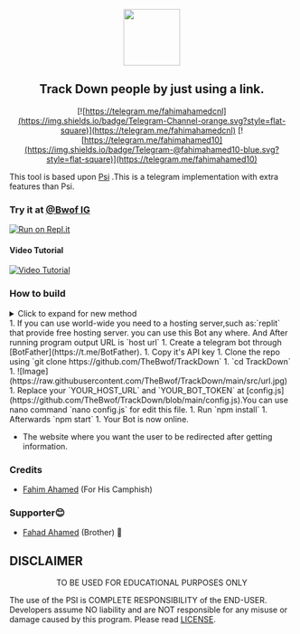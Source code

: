 <p align='center'><img style="height:100px;width:100px" src="src/icon.png" ></p>

<h2 align='center'>Track Down people by just using a link.</h2>

<div align="center">

[![https://telegram.me/fahimahamedcnl](https://img.shields.io/badge/Telegram-Channel-orange.svg?style=flat-square)](https://telegram.me/fahimahamedcnl)
[![https://telegram.me/fahimahamed10](https://img.shields.io/badge/Telegram-@fahimahamed10-blue.svg?style=flat-square)](https://telegram.me/fahimahamed10)

</div>

This tool is based upon [Psi](https://github.com/TheBwof/Psi) .This is a telegram implementation with extra features than Psi.
### Try it at [@Bwof IG](http://t.me/bwofigbot)


[![Run on Repl.it](https://repl.it/badge/github/TheBwof/TrackDown)](https://repl.it/github/TheBwof/TrackDown)
 
#### Video Tutorial 

[![Video Tutorial](https://github.com/TheBwof/TrackDown/blob/main/src/tutorial.jpg)](https://github.com/TheBwof/TrackDown/blob/main/src/tutorial.mp4)
 

### How to build
<details>
  <summary>Click to expand for new method</summary>
  
  hello friends, recently I added a new script. using this you can start this project easily:
  
  - Step 1: clone the ripo
  - Step 2: open folder
  - Step 3: execute run.sh by following
    `chmod +x run.sh`
    `./run.sh` or `bash run.sh`
  - Step 4: enter you telegram bot api key
  - step 5: enter(y) for use portforwarding,else (n)
  - then go ahed and enjoy 😊
  
</details>
1. If you can use world-wide you need to a hosting server,such as:`replit` that provide free hosting server. you can use this Bot any where. And After running program output URL is `host url`
1. Create a telegram bot through [BotFather](https://t.me/BotFather).
1. Copy it's API key
1. Clone the repo using `git clone https://github.com/TheBwof/TrackDown`
1. `cd TrackDown`
1. ![Image](https://raw.githubusercontent.com/TheBwof/TrackDown/main/src/url.jpg)
1. Replace your `YOUR_HOST_URL` and `YOUR_BOT_TOKEN` at [config.js](https://github.com/TheBwof/TrackDown/blob/main/config.js).You can use nano command `nano config.js` for edit this file.
1. Run `npm install`
1. Afterwards `npm start`
1. Your Bot is now online.

* The website where you want the user to be redirected after getting information.


### Credits
 * [Fahim Ahamed](https://www.facebook.com/fahimahamed24) (For His Camphish)

### Supporter😊
* [Fahad Ahamed](https://www.facebook.com/fahadahamed4) (Brother) 🖤

## DISCLAIMER
<p align="center">
 TO BE USED FOR EDUCATIONAL PURPOSES ONLY

</p>



The use of the PSI is COMPLETE RESPONSIBILITY of the END-USER. Developers assume NO liability and are NOT responsible for any misuse or damage caused by this program. Please read [LICENSE](LICENSE).




